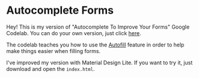 # Autocomplete Forms

Hey! This is my version of "Autocomplete To Improve Your Forms" Google Codelab. You can do your own version, just click [here](https://codelabs.developers.google.com/codelabs/autocomplete).

The codelab teaches you how to use the [Autofill](https://developers.google.com/web/updates/2015/06/checkout-faster-with-autofill) feature in order to help make things easier when filling forms.

I've improved my version with Material Design Lite. If you want to try it, just download and open the ```index.html```.
